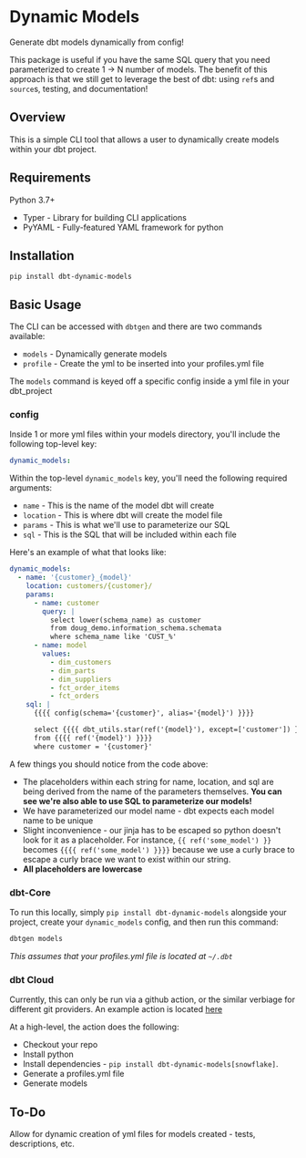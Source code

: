 # Dynamic Models

Generate dbt models dynamically from config!

This package is useful if you have the same SQL query that you need parameterized to create 1 -> N number of models.  The benefit of this approach is that we still get to leverage the best of dbt:  using `ref`s and `source`s, testing, and documentation!

## Overview

This is a simple CLI tool that allows a user to dynamically create models within your dbt project.

## Requirements

Python 3.7+

- Typer - Library for building CLI applications
- PyYAML - Fully-featured YAML framework for python

## Installation

`pip install dbt-dynamic-models`

## Basic Usage

The CLI can be accessed with `dbtgen` and there are two commands available:

- `models` - Dynamically generate models
- `profile` - Create the yml to be inserted into your profiles.yml file

The `models` command is keyed off a specific config inside a yml file in your dbt_project

### config

Inside 1 or more yml files within your models directory, you'll include the following top-level key:

```yml
dynamic_models:
```

Within the top-level `dynamic_models` key, you'll need the following required arguments:
- `name` - This is the name of the model dbt will create
- `location` - This is where dbt will create the model file
- `params` - This is what we'll use to parameterize our SQL
- `sql` - This is the SQL that will be included within each file

Here's an example of what that looks like:

```yml
dynamic_models:
  - name: '{customer}_{model}'
    location: customers/{customer}/
    params:
      - name: customer
        query: |
          select lower(schema_name) as customer
          from doug_demo.information_schema.schemata
          where schema_name like 'CUST_%'
      - name: model
        values:
          - dim_customers
          - dim_parts
          - dim_suppliers
          - fct_order_items
          - fct_orders
    sql: |
      {{{{ config(schema='{customer}', alias='{model}') }}}}

      select {{{{ dbt_utils.star(ref('{model}'), except=['customer']) }}}}
      from {{{{ ref('{model}') }}}}
      where customer = '{customer}'
```

A few things you should notice from the code above:

- The placeholders within each string for name, location, and sql are being derived from the name of the parameters themselves.  **You can see we're also able to use SQL to parameterize our models!**
- We have parameterized our model name - dbt expects each model name to be unique
- Slight inconvenience - our jinja has to be escaped so python doesn't look for it as a placeholder.  For instance, `{{ ref('some_model') }}` becomes `{{{{ ref('some_model') }}}}` because we use a curly brace to escape a curly brace we want to exist within our string.
- **All placeholders are lowercase**

### dbt-Core

To run this locally, simply `pip install dbt-dynamic-models` alongside your project, create your `dynamic_models` config, and then run this command:

```bash
dbtgen models
```

*This assumes that your profiles.yml file is located at `~/.dbt`*

### dbt Cloud

Currently, this can only be run via a github action, or the similar verbiage for different git providers.  An example action is located [here](/.github/workflows/test.yml)

At a high-level, the action does the following:

- Checkout your repo
- Install python
- Install dependencies - `pip install dbt-dynamic-models[snowflake]`.
- Generate a profiles.yml file
- Generate models

## To-Do

Allow for dynamic creation of yml files for models created - tests, descriptions, etc.